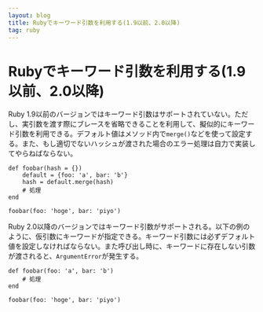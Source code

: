 ```yaml
---
layout: blog
title: Rubyでキーワード引数を利用する(1.9以前、2.0以降)
tag: ruby
---
```


# Rubyでキーワード引数を利用する(1.9以前、2.0以降)

Ruby 1.9以前のバージョンではキーワード引数はサポートされていない。ただし、実引数を渡す際にブレースを省略できることを利用して、擬似的にキーワード引数を利用できる。デフォルト値はメソッド内で`merge()`などを使って設定する。また、もし適切でないハッシュが渡された場合のエラー処理は自力で実装してやらねばならない。

~~~~
def foobar(hash = {})
	default = {foo: 'a', bar: 'b'}
	hash = default.merge(hash)
	# 処理
end

foobar(foo: 'hoge', bar: 'piyo')
~~~~

Ruby 2.0以降のバージョンではキーワード引数がサポートされる。以下の例のように、仮引数にキーワードが指定できる。キーワード引数には必ずデフォルト値を設定しなければならない。また呼び出し時に、キーワードに存在しない引数が渡されると、`ArgumentError`が発生する。

~~~~
def foobar(foo: 'a', bar: 'b')
	# 処理
end

foobar(foo: 'hoge', bar: 'piyo')
~~~~
